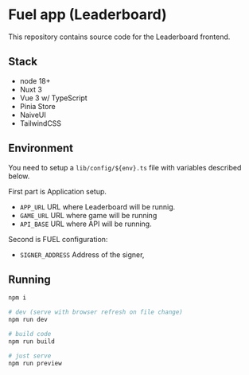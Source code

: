 # Fuel app (Leaderboard)

This repository contains source code for the Leaderboard frontend.

## Stack

- node 18+
- Nuxt 3
- Vue 3 w/ TypeScript
- Pinia Store
- NaiveUI
- TailwindCSS

## Environment

You need to setup a `lib/config/${env}.ts` file with variables described below.

First part is Application setup.

- `APP_URL` URL where Leaderboard will be runnig.
- `GAME_URL` URL where game will be running
- `API_BASE` URL where API will be running.

Second is FUEL configuration:

- `SIGNER_ADDRESS` Address of the signer,

## Running

```sh
npm i

# dev (serve with browser refresh on file change)
npm run dev

# build code
npm run build

# just serve
npm run preview
```
